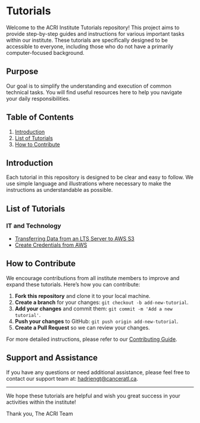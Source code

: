 # Tutorials

Welcome to the ACRI Institute Tutorials repository! This project aims to provide step-by-step guides and instructions for various important tasks within our institute. These tutorials are specifically designed to be accessible to everyone, including those who do not have a primarily computer-focused background.

## Purpose

Our goal is to simplify the understanding and execution of common technical tasks. You will find useful resources here to help you navigate your daily responsibilities.

## Table of Contents

1. [Introduction](#introduction)
2. [List of Tutorials](#list-of-tutorials)
3. [How to Contribute](#how-to-contribute)

## Introduction

Each tutorial in this repository is designed to be clear and easy to follow. We use simple language and illustrations where necessary to make the instructions as understandable as possible.

## List of Tutorials

### IT and Technology

- [Transferring Data from an LTS Server to AWS S3](./Transfert_data_LTS_to_AWS_s3.md)
- [Create Credentials from AWS](./get_aws_credentials.md)


## How to Contribute

We encourage contributions from all institute members to improve and expand these tutorials. Here’s how you can contribute:

1. **Fork this repository** and clone it to your local machine.
2. **Create a branch** for your changes: `git checkout -b add-new-tutorial`.
3. **Add your changes** and commit them: `git commit -m 'Add a new tutorial'`.
4. **Push your changes** to GitHub: `git push origin add-new-tutorial`.
5. **Create a Pull Request** so we can review your changes.

For more detailed instructions, please refer to our [Contributing Guide](./CONTRIBUTING.md).

## Support and Assistance

If you have any questions or need additional assistance, please feel free to contact our support team at: [hadriengt@canceratl.ca](mailto:hadriengt@canceratl.ca).

---

We hope these tutorials are helpful and wish you great success in your activities within the institute!

Thank you,
The ACRI Team
